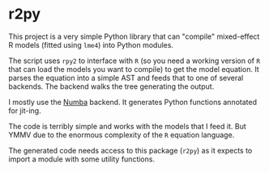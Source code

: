 # r2py

This project is a very simple Python library that can "compile"
mixed-effect R models (fitted using `lme4`) into Python modules. 

The script uses `rpy2` to interface with `R` (so you need a working
version of `R` that can load the models you want to compile) to get the
model equation.  It parses the equation into a simple AST and feeds that
to one of several backends.  The backend walks the tree generating the
output.

I mostly use the [Numba](https://numba.pydata.org/) backend.  It
generates Python functions annotated for jit-ing.

The code is terribly simple and works with the models that I feed it.
But YMMV due to the enormous complexity of the `R` equation language.

The generated code needs access to this package (`r2py`) as it expects
to import a module with some utility functions.
